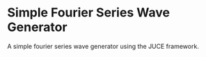 # Simple Fourier Series Wave Generator

A simple fourier series wave generator using the JUCE framework. 
